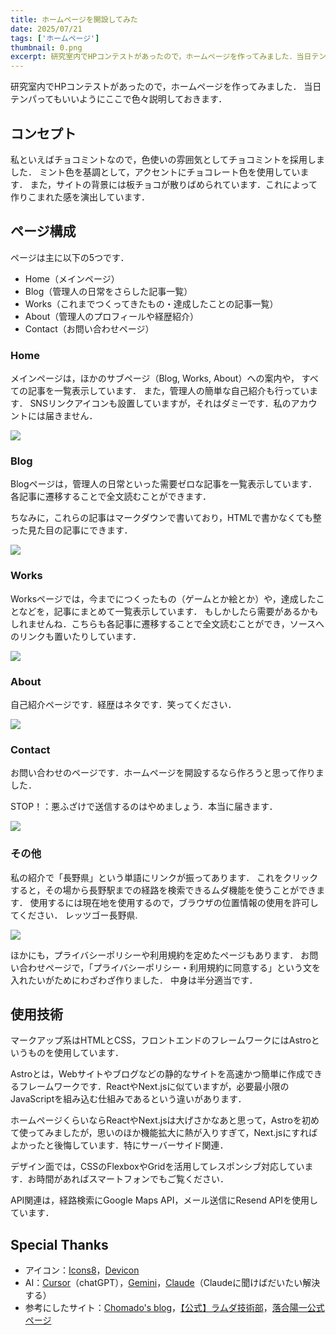 ```yaml
---
title: ホームページを開設してみた
date: 2025/07/21
tags: ['ホームページ']
thumbnail: 0.png
excerpt: 研究室内でHPコンテストがあったので，ホームページを作ってみました．当日テンパってもいいようにここで色々説明しておきます．
---
```


研究室内でHPコンテストがあったので，ホームページを作ってみました．
当日テンパってもいいようにここで色々説明しておきます．

## コンセプト
私といえばチョコミントなので，色使いの雰囲気としてチョコミントを採用しました．
ミント色を基調として，アクセントにチョコレート色を使用しています．
また，サイトの背景には板チョコが散りばめられています．これによって作りこまれた感を演出しています．

## ページ構成
ページは主に以下の5つです．
- Home（メインページ）
- Blog（管理人の日常をさらした記事一覧）
- Works（これまでつくってきたもの・達成したことの記事一覧）
- About（管理人のプロフィールや経歴紹介）
- Contact（お問い合わせページ）

### Home
メインページは，ほかのサブページ（Blog, Works, About）への案内や，
すべての記事を一覧表示しています．
また，管理人の簡単な自己紹介も行っています．
SNSリンクアイコンも設置していますが，それはダミーです．私のアカウントには届きません．

![](0.png)

### Blog
Blogページは，管理人の日常といった需要ゼロな記事を一覧表示しています．
各記事に遷移することで全文読むことができます．

ちなみに，これらの記事はマークダウンで書いており，HTMLで書かなくても整った見た目の記事にできます．

![](1.png)

### Works
Worksページでは，今までにつくったもの（ゲームとか絵とか）や，達成したことなどを，記事にまとめて一覧表示しています．
もしかしたら需要があるかもしれませんね．こちらも各記事に遷移することで全文読むことができ，ソースへのリンクも置いたりしています．

![](2.png)

### About
自己紹介ページです．経歴はネタです．笑ってください．

![](3.png)

### Contact
お問い合わせのページです．ホームページを開設するなら作ろうと思って作りました．

STOP！：悪ふざけで送信するのはやめましょう．本当に届きます．

![](4.png)

### その他
私の紹介で「長野県」という単語にリンクが振ってあります．
これをクリックすると，その場から長野駅までの経路を検索できるムダ機能を使うことができます．
使用するには現在地を使用するので，ブラウザの位置情報の使用を許可してください．
レッツゴー長野県.

![](5.png)

ほかにも，プライバシーポリシーや利用規約を定めたページもあります．
お問い合わせページで，「プライバシーポリシー・利用規約に同意する」という文を入れたいがためにわざわざ作りました．
中身は半分適当です．

## 使用技術
マークアップ系はHTMLとCSS，フロントエンドのフレームワークにはAstroというものを使用しています．

Astroとは，Webサイトやブログなどの静的なサイトを高速かつ簡単に作成できるフレームワークです．ReactやNext.jsに似ていますが，必要最小限のJavaScriptを組み込む仕組みであるという違いがあります．

ホームページくらいならReactやNext.jsは大げさかなあと思って，Astroを初めて使ってみましたが，思いのほか機能拡大に熱が入りすぎて，Next.jsにすればよかったと後悔しています．特にサーバーサイド関連．

デザイン面では，CSSのFlexboxやGridを活用してレスポンシブ対応しています．お時間があればスマートフォンでもご覧ください．

API関連は，経路検索にGoogle Maps API，メール送信にResend APIを使用しています．

## Special Thanks
- アイコン：[Icons8](https://icons8.com/)，[Devicon](https://devicon.dev/)
- AI：[Cursor](https://cursor.com/ja)（chatGPT），[Gemini](https://gemini.google.com/app?hl=ja)，[Claude](https://claude.ai/)（Claudeに聞けばだいたい解決する）
- 参考にしたサイト：[Chomado's blog](https://chomado.com)，[【公式】ラムダ技術部](https://xn--6ck3c0a.com/)，[落合陽一公式ページ](https://yoichiochiai.com/)
